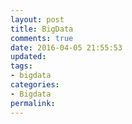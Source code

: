 ```yaml
---
layout: post
title: BigData
comments: true
date: 2016-04-05 21:55:53
updated:
tags:
- bigdata
categories:
- Bigdata
permalink:
---
```

